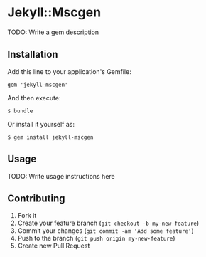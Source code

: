# Jekyll::Mscgen

TODO: Write a gem description

## Installation

Add this line to your application's Gemfile:

    gem 'jekyll-mscgen'

And then execute:

    $ bundle

Or install it yourself as:

    $ gem install jekyll-mscgen

## Usage

TODO: Write usage instructions here

## Contributing

1. Fork it
2. Create your feature branch (`git checkout -b my-new-feature`)
3. Commit your changes (`git commit -am 'Add some feature'`)
4. Push to the branch (`git push origin my-new-feature`)
5. Create new Pull Request
